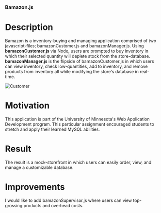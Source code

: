 ### Bamazon.js ###

# Description #
Bamazon is a inventory-buying and managing application comprised of two javascript-files; bamazonCustomer.js and bamazonManager.js. 
Using **bamazonCustomer.js** via Node, users are prompted to buy inventory in which their selected quantity will deplete stock from the store-database.
**bamazonManager.js** is the flipside of bamazonCustomer.js in which users can view inventory, check low-quantities, add to inventory, and remove products from inventory all while modifying the store's database in real-time.

![Customer](/images/SS_Cust_01)



# Motivation #
This application is part of the University of Minnesota's Web Application Development program. This particular assignment encouraged students to stretch and apply their learned MySQL abilities.

# Result #
The result is a mock-storefront in which users can easily order, view, and manage a customizable database.

# Improvements #
I would like to add bamazonSupervisor.js where users can view top-grossing products and overhead costs.

 
